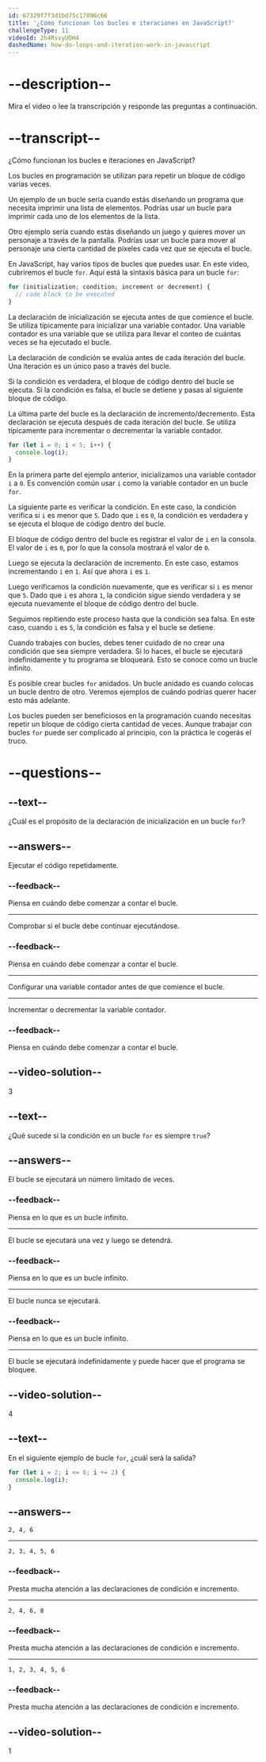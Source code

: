 ```yaml
---
id: 67329f7f3d1bd75c17896c66
title: '¿Cómo funcionan los bucles e iteraciones en JavaScript?'
challengeType: 11
videoId: 2h4RsvyUDH4
dashedName: how-do-loops-and-iteration-work-in-javascript
---
```


# --description--

Mira el video o lee la transcripción y responde las preguntas a continuación.

# --transcript--

¿Cómo funcionan los bucles e iteraciones en JavaScript?

Los bucles en programación se utilizan para repetir un bloque de código varias veces.

Un ejemplo de un bucle sería cuando estás diseñando un programa que necesita imprimir una lista de elementos. Podrías usar un bucle para imprimir cada uno de los elementos de la lista.

Otro ejemplo sería cuando estás diseñando un juego y quieres mover un personaje a través de la pantalla. Podrías usar un bucle para mover al personaje una cierta cantidad de píxeles cada vez que se ejecuta el bucle.

En JavaScript, hay varios tipos de bucles que puedes usar. En este video, cubriremos el bucle `for`. Aquí está la sintaxis básica para un bucle `for`:

```js
for (initialization; condition; increment or decrement) {
  // code block to be executed
}
```

La declaración de inicialización se ejecuta antes de que comience el bucle. Se utiliza típicamente para inicializar una variable contador. Una variable contador es una variable que se utiliza para llevar el conteo de cuántas veces se ha ejecutado el bucle.

La declaración de condición se evalúa antes de cada iteración del bucle. Una iteración es un único paso a través del bucle.

Si la condición es verdadera, el bloque de código dentro del bucle se ejecuta. Si la condición es falsa, el bucle se detiene y pasas al siguiente bloque de código.

La última parte del bucle es la declaración de incremento/decremento. Esta declaración se ejecuta después de cada iteración del bucle. Se utiliza típicamente para incrementar o decrementar la variable contador.

```js
for (let i = 0; i < 5; i++) {
  console.log(i);
}
```

En la primera parte del ejemplo anterior, inicializamos una variable contador `i` a `0`. Es convención común usar `i` como la variable contador en un bucle `for`.

La siguiente parte es verificar la condición. En este caso, la condición verifica si `i` es menor que `5`. Dado que `i` es `0`, la condición es verdadera y se ejecuta el bloque de código dentro del bucle.

El bloque de código dentro del bucle es registrar el valor de `i` en la consola. El valor de `i` es `0`, por lo que la consola mostrará el valor de `0`.

Luego se ejecuta la declaración de incremento. En este caso, estamos incrementando `i` en `1`. Así que ahora `i` es `1`.

Luego verificamos la condición nuevamente, que es verificar si `i` es menor que `5`. Dado que `i` es ahora `1`, la condición sigue siendo verdadera y se ejecuta nuevamente el bloque de código dentro del bucle.

Seguimos repitiendo este proceso hasta que la condición sea falsa. En este caso, cuando `i` es `5`, la condición es falsa y el bucle se detiene.

Cuando trabajes con bucles, debes tener cuidado de no crear una condición que sea siempre verdadera. Si lo haces, el bucle se ejecutará indefinidamente y tu programa se bloqueará. Esto se conoce como un bucle infinito.

Es posible crear bucles `for` anidados. Un bucle anidado es cuando colocas un bucle dentro de otro. Veremos ejemplos de cuándo podrías querer hacer esto más adelante.

Los bucles pueden ser beneficiosos en la programación cuando necesitas repetir un bloque de código cierta cantidad de veces. Aunque trabajar con bucles `for` puede ser complicado al principio, con la práctica le cogerás el truco.

# --questions--

## --text--

¿Cuál es el propósito de la declaración de inicialización en un bucle `for`?

## --answers--

Ejecutar el código repetidamente.

### --feedback--

Piensa en cuándo debe comenzar a contar el bucle.

---

Comprobar si el bucle debe continuar ejecutándose.

### --feedback--

Piensa en cuándo debe comenzar a contar el bucle.

---

Configurar una variable contador antes de que comience el bucle.

---

Incrementar o decrementar la variable contador.

### --feedback--

Piensa en cuándo debe comenzar a contar el bucle.

## --video-solution--

3

## --text--

¿Qué sucede si la condición en un bucle `for` es siempre `true`?

## --answers--

El bucle se ejecutará un número limitado de veces.

### --feedback--

Piensa en lo que es un bucle infinito.

---

El bucle se ejecutará una vez y luego se detendrá.

### --feedback--

Piensa en lo que es un bucle infinito.

---

El bucle nunca se ejecutará.

### --feedback--

Piensa en lo que es un bucle infinito.

---

El bucle se ejecutará indefinidamente y puede hacer que el programa se bloquee.

## --video-solution--

4

## --text--

En el siguiente ejemplo de bucle `for`, ¿cuál será la salida?

```js
for (let i = 2; i <= 6; i += 2) {
  console.log(i);
}
```

## --answers--

`2, 4, 6`

---

`2, 3, 4, 5, 6`

### --feedback--

Presta mucha atención a las declaraciones de condición e incremento.

---

`2, 4, 6, 8`

### --feedback--

Presta mucha atención a las declaraciones de condición e incremento.

---

`1, 2, 3, 4, 5, 6`

### --feedback--

Presta mucha atención a las declaraciones de condición e incremento.

## --video-solution--

1
